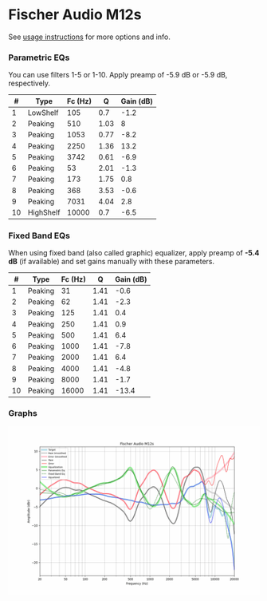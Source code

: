 # Fischer Audio M12s
See [usage instructions](https://github.com/jaakkopasanen/AutoEq#usage) for more options and info.

### Parametric EQs
You can use filters 1-5 or 1-10. Apply preamp of -5.9 dB or -5.9 dB, respectively.

|   # | Type      |   Fc (Hz) |    Q |   Gain (dB) |
|-----|-----------|-----------|------|-------------|
|   1 | LowShelf  |       105 | 0.7  |        -1.2 |
|   2 | Peaking   |       510 | 1.03 |         8   |
|   3 | Peaking   |      1053 | 0.77 |        -8.2 |
|   4 | Peaking   |      2250 | 1.36 |        13.2 |
|   5 | Peaking   |      3742 | 0.61 |        -6.9 |
|   6 | Peaking   |        53 | 2.01 |        -1.3 |
|   7 | Peaking   |       173 | 1.75 |         0.8 |
|   8 | Peaking   |       368 | 3.53 |        -0.6 |
|   9 | Peaking   |      7031 | 4.04 |         2.8 |
|  10 | HighShelf |     10000 | 0.7  |        -6.5 |

### Fixed Band EQs
When using fixed band (also called graphic) equalizer, apply preamp of **-5.4 dB** (if available) and set gains manually with these parameters.

|   # | Type    |   Fc (Hz) |    Q |   Gain (dB) |
|-----|---------|-----------|------|-------------|
|   1 | Peaking |        31 | 1.41 |        -0.6 |
|   2 | Peaking |        62 | 1.41 |        -2.3 |
|   3 | Peaking |       125 | 1.41 |         0.4 |
|   4 | Peaking |       250 | 1.41 |         0.9 |
|   5 | Peaking |       500 | 1.41 |         6.4 |
|   6 | Peaking |      1000 | 1.41 |        -7.8 |
|   7 | Peaking |      2000 | 1.41 |         6.4 |
|   8 | Peaking |      4000 | 1.41 |        -4.8 |
|   9 | Peaking |      8000 | 1.41 |        -1.7 |
|  10 | Peaking |     16000 | 1.41 |       -13.4 |

### Graphs
![](./Fischer%20Audio%20M12s.png)
